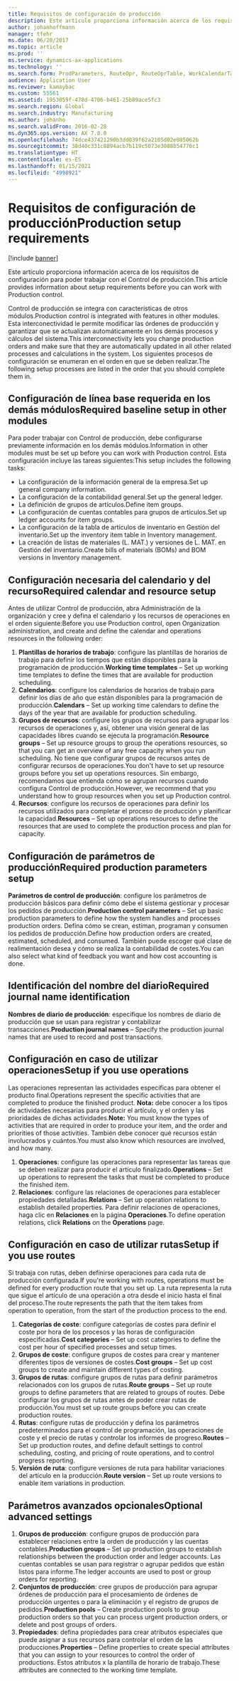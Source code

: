 ```yaml
---
title: Requisitos de configuración de producción
description: Este artículo proporciona información acerca de los requisitos de configuración para poder trabajar con el Control de producción.
author: johanhoffmann
manager: tfehr
ms.date: 06/20/2017
ms.topic: article
ms.prod: ''
ms.service: dynamics-ax-applications
ms.technology: ''
ms.search.form: ProdParameters, RouteOpr, RouteOprTable, WorkCalendarTable, WorkTimeTable, WrkCtrTable
audience: Application User
ms.reviewer: kamaybac
ms.custom: 55561
ms.assetid: 1953059f-478d-4706-b461-25b89ace5fc3
ms.search.region: Global
ms.search.industry: Manufacturing
ms.author: johanho
ms.search.validFrom: 2016-02-28
ms.dyn365.ops.version: AX 7.0.0
ms.openlocfilehash: 74dce437421290b3dd039f62a2105d02e085062b
ms.sourcegitcommit: 38d40c331c8894acb7b119c5073e3088b54776c1
ms.translationtype: HT
ms.contentlocale: es-ES
ms.lasthandoff: 01/15/2021
ms.locfileid: "4998921"
---
```

# <a name="production-setup-requirements"></a><span data-ttu-id="d754c-103">Requisitos de configuración de producción</span><span class="sxs-lookup"><span data-stu-id="d754c-103">Production setup requirements</span></span>

[!include [banner](../includes/banner.md)]

<span data-ttu-id="d754c-104">Este artículo proporciona información acerca de los requisitos de configuración para poder trabajar con el Control de producción.</span><span class="sxs-lookup"><span data-stu-id="d754c-104">This article provides information about setup requirements before you can work with Production control.</span></span> 

<span data-ttu-id="d754c-105">Control de producción se integra con características de otros módulos.</span><span class="sxs-lookup"><span data-stu-id="d754c-105">Production control is integrated with features in other modules.</span></span> <span data-ttu-id="d754c-106">Esta interconectividad le permite modificar las órdenes de producción y garantizar que se actualizan automáticamente en los demás procesos y cálculos del sistema.</span><span class="sxs-lookup"><span data-stu-id="d754c-106">This interconnectivity lets you change production orders and make sure that they are automatically updated in all other related processes and calculations in the system.</span></span> <span data-ttu-id="d754c-107">Los siguientes procesos de configuración se enumeran en el orden en que se deben realizar.</span><span class="sxs-lookup"><span data-stu-id="d754c-107">The following setup processes are listed in the order that you should complete them in.</span></span>

## <a name="required-baseline-setup-in-other-modules"></a><span data-ttu-id="d754c-108">Configuración de línea base requerida en los demás módulos</span><span class="sxs-lookup"><span data-stu-id="d754c-108">Required baseline setup in other modules</span></span>
<span data-ttu-id="d754c-109">Para poder trabajar con Control de producción, debe configurarse previamente información en los demás módulos.</span><span class="sxs-lookup"><span data-stu-id="d754c-109">Information in other modules must be set up before you can work with Production control.</span></span> <span data-ttu-id="d754c-110">Esta configuración incluye las tareas siguientes:</span><span class="sxs-lookup"><span data-stu-id="d754c-110">This setup includes the following tasks:</span></span>

-   <span data-ttu-id="d754c-111">La configuración de la información general de la empresa.</span><span class="sxs-lookup"><span data-stu-id="d754c-111">Set up general company information.</span></span>
-   <span data-ttu-id="d754c-112">La configuración de la contabilidad general.</span><span class="sxs-lookup"><span data-stu-id="d754c-112">Set up the general ledger.</span></span>
-   <span data-ttu-id="d754c-113">La definición de grupos de artículos.</span><span class="sxs-lookup"><span data-stu-id="d754c-113">Define item groups.</span></span>
-   <span data-ttu-id="d754c-114">La configuración de cuentas contables para grupos de artículos.</span><span class="sxs-lookup"><span data-stu-id="d754c-114">Set up ledger accounts for item groups.</span></span>
-   <span data-ttu-id="d754c-115">La configuración de la tabla de artículos de inventario en Gestión del inventario.</span><span class="sxs-lookup"><span data-stu-id="d754c-115">Set up the inventory item table in Inventory management.</span></span>
-   <span data-ttu-id="d754c-116">La creación de listas de materiales (L. MAT.) y versiones de L. MAT. en Gestión del inventario.</span><span class="sxs-lookup"><span data-stu-id="d754c-116">Create bills of materials (BOMs) and BOM versions in Inventory management.</span></span>

## <a name="required-calendar-and-resource-setup"></a><span data-ttu-id="d754c-117">Configuración necesaria del calendario y del recurso</span><span class="sxs-lookup"><span data-stu-id="d754c-117">Required calendar and resource setup</span></span>
<span data-ttu-id="d754c-118">Antes de utilizar Control de producción, abra Administración de la organización y cree y defina el calendario y los recursos de operaciones en el orden siguiente:</span><span class="sxs-lookup"><span data-stu-id="d754c-118">Before you use Production control, open Organization administration, and create and define the calendar and operations resources in the following order:</span></span>

1.  <span data-ttu-id="d754c-119">**Plantillas de horarios de trabajo**: configure las plantillas de horarios de trabajo para definir los tiempos que están disponibles para la programación de producción.</span><span class="sxs-lookup"><span data-stu-id="d754c-119">**Working time templates** – Set up working time templates to define the times that are available for production scheduling.</span></span>
2.  <span data-ttu-id="d754c-120">**Calendarios**: configure los calendarios de horarios de trabajo para definir los días de año que están disponibles para la programación de producción.</span><span class="sxs-lookup"><span data-stu-id="d754c-120">**Calendars** – Set up working time calendars to define the days of the year that are available for production scheduling.</span></span>
3.  <span data-ttu-id="d754c-121">**Grupos de recursos**: configure los grupos de recursos para agrupar los recursos de operaciones y, así, obtener una visión general de las capacidades libres cuando se ejecuta la programación.</span><span class="sxs-lookup"><span data-stu-id="d754c-121">**Resource groups** – Set up resource groups to group the operations resources, so that you can get an overview of any free capacity when you run scheduling.</span></span> <span data-ttu-id="d754c-122">No tiene que configurar grupos de recursos antes de configurar recursos de operaciones.</span><span class="sxs-lookup"><span data-stu-id="d754c-122">You don't have to set up resource groups before you set up operations resources.</span></span> <span data-ttu-id="d754c-123">Sin embargo, recomendamos que entienda cómo se agrupan recursos cuando configura Control de producción.</span><span class="sxs-lookup"><span data-stu-id="d754c-123">However, we recommend that you understand how to group resources when you set up Production control.</span></span>
4.  <span data-ttu-id="d754c-124">**Recursos**: configure los recursos de operaciones para definir los recursos utilizados para completar el proceso de producción y planificar la capacidad.</span><span class="sxs-lookup"><span data-stu-id="d754c-124">**Resources** – Set up operations resources to define the resources that are used to complete the production process and plan for capacity.</span></span>

## <a name="required-production-parameters-setup"></a><span data-ttu-id="d754c-125">Configuración de parámetros de producción</span><span class="sxs-lookup"><span data-stu-id="d754c-125">Required production parameters setup</span></span>
<span data-ttu-id="d754c-126">**Parámetros de control de producción**: configure los parámetros de producción básicos para definir cómo debe el sistema gestionar y procesar los pedidos de producción.</span><span class="sxs-lookup"><span data-stu-id="d754c-126">**Production control parameters** – Set up basic production parameters to define how the system handles and processes production orders.</span></span> <span data-ttu-id="d754c-127">Defina cómo se crean, estiman, programan y consumen los pedidos de producción.</span><span class="sxs-lookup"><span data-stu-id="d754c-127">Define how production orders are created, estimated, scheduled, and consumed.</span></span> <span data-ttu-id="d754c-128">También puede escoger qué clase de realimentación desea y cómo se realiza la contabilidad de costes.</span><span class="sxs-lookup"><span data-stu-id="d754c-128">You can also select what kind of feedback you want and how cost accounting is done.</span></span>

## <a name="required-journal-name-identification"></a><span data-ttu-id="d754c-129">Identificación del nombre del diario</span><span class="sxs-lookup"><span data-stu-id="d754c-129">Required journal name identification</span></span>
<span data-ttu-id="d754c-130">**Nombres de diario de producción**: especifique los nombres de diario de producción que se usan para registrar y contabilizar transacciones.</span><span class="sxs-lookup"><span data-stu-id="d754c-130">**Production journal names** – Specify the production journal names that are used to record and post transactions.</span></span>

## <a name="setup-if-you-use-operations"></a><span data-ttu-id="d754c-131">Configuración en caso de utilizar operaciones</span><span class="sxs-lookup"><span data-stu-id="d754c-131">Setup if you use operations</span></span>
<span data-ttu-id="d754c-132">Las operaciones representan las actividades específicas para obtener el producto final.</span><span class="sxs-lookup"><span data-stu-id="d754c-132">Operations represent the specific activities that are completed to produce the finished product.</span></span> <span data-ttu-id="d754c-133">**Nota:** debe conocer a los tipos de actividades necesarias para producir el artículo, y el orden y las prioridades de dichas actividades.</span><span class="sxs-lookup"><span data-stu-id="d754c-133">**Note:** You must know the types of activities that are required in order to produce your item, and the order and priorities of those activities.</span></span> <span data-ttu-id="d754c-134">También debe conocer qué recursos están involucrados y cuántos.</span><span class="sxs-lookup"><span data-stu-id="d754c-134">You must also know which resources are involved, and how many.</span></span>

1.  <span data-ttu-id="d754c-135">**Operaciones**: configure las operaciones para representar las tareas que se deben realizar para producir el artículo finalizado.</span><span class="sxs-lookup"><span data-stu-id="d754c-135">**Operations** – Set up operations to represent the tasks that must be completed to produce the finished item.</span></span>
2.  <span data-ttu-id="d754c-136">**Relaciones**: configure las relaciones de operaciones para establecer propiedades detalladas.</span><span class="sxs-lookup"><span data-stu-id="d754c-136">**Relations** – Set up operation relations to establish detailed properties.</span></span> <span data-ttu-id="d754c-137">Para definir relaciones de operaciones, haga clic en **Relaciones** en la página **Operaciones**.</span><span class="sxs-lookup"><span data-stu-id="d754c-137">To define operation relations, click **Relations** on the **Operations** page.</span></span>

## <a name="setup-if-you-use-routes"></a><span data-ttu-id="d754c-138">Configuración en caso de utilizar rutas</span><span class="sxs-lookup"><span data-stu-id="d754c-138">Setup if you use routes</span></span>
<span data-ttu-id="d754c-139">Si trabaja con rutas, deben definirse operaciones para cada ruta de producción configurada.</span><span class="sxs-lookup"><span data-stu-id="d754c-139">If you're working with routes, operations must be defined for every production route that you set up.</span></span> <span data-ttu-id="d754c-140">La ruta representa la ruta que sigue el artículo de una operación a otra desde el inicio hasta el final del proceso.</span><span class="sxs-lookup"><span data-stu-id="d754c-140">The route represents the path that the item takes from operation to operation, from the start of the production process to the end.</span></span>

1.  <span data-ttu-id="d754c-141">**Categorías de coste**: configure categorías de costes para definir el coste por hora de los procesos y las horas de configuración especificadas.</span><span class="sxs-lookup"><span data-stu-id="d754c-141">**Cost categories** – Set up cost categories to define the cost per hour of specified processes and setup times.</span></span>
2.  <span data-ttu-id="d754c-142">**Grupos de coste**: configure grupos de costes para crear y mantener diferentes tipos de versiones de costes.</span><span class="sxs-lookup"><span data-stu-id="d754c-142">**Cost groups** – Set up cost groups to create and maintain different types of costing.</span></span>
3.  <span data-ttu-id="d754c-143">**Grupos de rutas**: configure grupos de rutas para definir parámetros relacionados con los grupos de rutas.</span><span class="sxs-lookup"><span data-stu-id="d754c-143">**Route groups** – Set up route groups to define parameters that are related to groups of routes.</span></span> <span data-ttu-id="d754c-144">Debe configurar los grupos de rutas antes de poder crear rutas de producción.</span><span class="sxs-lookup"><span data-stu-id="d754c-144">You must set up route groups before you can create production routes.</span></span>
4.  <span data-ttu-id="d754c-145">**Rutas**: configure rutas de producción y defina los parámetros predeterminados para el control de programación, las operaciones de coste y el precio de rutas y controlar los informes de progreso.</span><span class="sxs-lookup"><span data-stu-id="d754c-145">**Routes** – Set up production routes, and define default settings to control scheduling, costing, and pricing of route operations, and to control progress reporting.</span></span>
5.  <span data-ttu-id="d754c-146">**Versión de ruta**: configure versiones de ruta para habilitar variaciones del artículo en la producción.</span><span class="sxs-lookup"><span data-stu-id="d754c-146">**Route version** – Set up route versions to enable item variations in production.</span></span>

## <a name="optional-advanced-settings"></a><span data-ttu-id="d754c-147">Parámetros avanzados opcionales</span><span class="sxs-lookup"><span data-stu-id="d754c-147">Optional advanced settings</span></span>
1.  <span data-ttu-id="d754c-148">**Grupos de producción**: configure grupos de producción para establecer relaciones entre la orden de producción y las cuentas contables.</span><span class="sxs-lookup"><span data-stu-id="d754c-148">**Production groups** – Set up production groups to establish relationships between the production order and ledger accounts.</span></span> <span data-ttu-id="d754c-149">Las cuentas contables se usan para registrar o agrupar pedidos que están listos para informe.</span><span class="sxs-lookup"><span data-stu-id="d754c-149">The ledger accounts are used to post or group orders for reporting.</span></span>
2.  <span data-ttu-id="d754c-150">**Conjuntos de producción**: cree grupos de producción para agrupar órdenes de producción para el procesamiento de órdenes de producción urgentes o para la eliminación y el registro de grupos de pedidos.</span><span class="sxs-lookup"><span data-stu-id="d754c-150">**Production pools** – Create production pools to group production orders so that you can process urgent production orders, or delete and post groups of orders.</span></span>
3.  <span data-ttu-id="d754c-151">**Propiedades**: defina propiedades para crear atributos especiales que puede asignar a sus recursos para controlar el orden de las producciones.</span><span class="sxs-lookup"><span data-stu-id="d754c-151">**Properties** – Define properties to create special attributes that you can assign to your resources to control the order of productions.</span></span> <span data-ttu-id="d754c-152">Estos atributos x la plantilla de horario de trabajo.</span><span class="sxs-lookup"><span data-stu-id="d754c-152">These attributes are connected to the working time template.</span></span>




